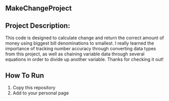 ## MakeChangeProject


## Project Description:
 This code is designed to calculate change and return the correct amount of money using biggest bill denominations to smallest. I really learned the importance of tracking number accuracy through converting data types from this project, as well as chaining variable data through several equations in order to divide up another variable. Thanks for checking it out!

## How To Run
1. Copy this repository
2. Add to your personal page


